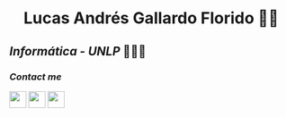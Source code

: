 <h1 align= "center">Lucas Andrés Gallardo Florido 👋🏽</h1> 

## *Informática - UNLP* 👨🏾‍💻

### *Contact me*

[<img src="https://upload.wikimedia.org/wikipedia/commons/thumb/e/e7/Instagram_logo_2016.svg/768px-Instagram_logo_2016.svg.png" width=30>]( https://www.instagram.com/lucas__gallardo/) 
[<img src="https://logodownload.org/wp-content/uploads/2014/09/twitter-logo-4.png" width=30>]( https://twitter.com/Lucasgallardo03 )
[<img src="https://play-lh.googleusercontent.com/kMofEFLjobZy_bCuaiDogzBcUT-dz3BBbOrIEjJ-hqOabjK8ieuevGe6wlTD15QzOqw" width=30>]( https://www.linkedin.com/in/lucas-gallardo-4b1292234/)
